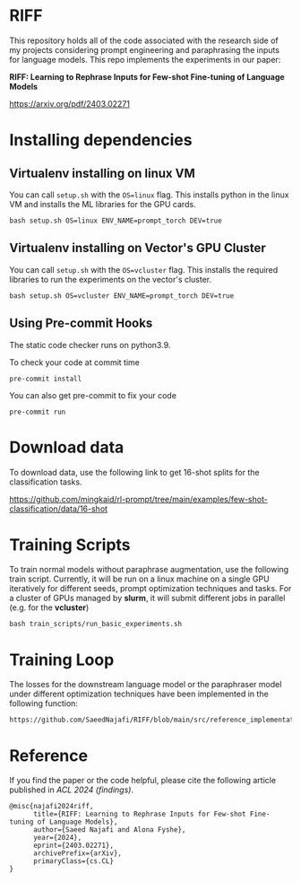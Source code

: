 # RIFF
This repository holds all of the code associated with the research side of my projects considering prompt engineering and paraphrasing the inputs for language models.
This repo implements the experiments in our paper:

**RIFF: Learning to Rephrase Inputs for Few-shot Fine-tuning of Language Models**

https://arxiv.org/pdf/2403.02271

# Installing dependencies

## Virtualenv installing on linux VM
You can call `setup.sh` with the `OS=linux` flag. This installs python in the linux VM and installs the ML libraries for the GPU cards.
```
bash setup.sh OS=linux ENV_NAME=prompt_torch DEV=true
```

## Virtualenv installing on Vector's GPU Cluster
You can call `setup.sh` with the `OS=vcluster` flag. This installs the required libraries to run the experiments on the vector's cluster.
```
bash setup.sh OS=vcluster ENV_NAME=prompt_torch DEV=true
```

## Using Pre-commit Hooks
The static code checker runs on python3.9.

To check your code at commit time
```
pre-commit install
```

You can also get pre-commit to fix your code
```
pre-commit run
```

# Download data
To download data, use the following link to get 16-shot splits for the classification tasks.

https://github.com/mingkaid/rl-prompt/tree/main/examples/few-shot-classification/data/16-shot

# Training Scripts
To train normal models without paraphrase augmentation, use the following train script.
Currently, it will be run on a linux machine on a single GPU iteratively for different seeds, prompt optimization techniques and tasks. For a cluster of GPUs managed by **slurm**, it will submit different jobs in parallel (e.g. for the **vcluster**)
```
bash train_scripts/run_basic_experiments.sh
```
# Training Loop
The losses for the downstream language model or the paraphraser model under different optimization techniques have been implemented in the following function:
```
https://github.com/SaeedNajafi/RIFF/blob/main/src/reference_implementations/prompt_zoo/prompted_lm.py#L754
```

# Reference
If you find the paper or the code helpful, please cite the following article published in *ACL 2024 (findings)*.
```
@misc{najafi2024riff,
      title={RIFF: Learning to Rephrase Inputs for Few-shot Fine-tuning of Language Models},
      author={Saeed Najafi and Alona Fyshe},
      year={2024},
      eprint={2403.02271},
      archivePrefix={arXiv},
      primaryClass={cs.CL}
}
```
